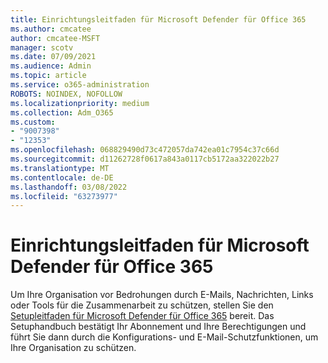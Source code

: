 ```yaml
---
title: Einrichtungsleitfaden für Microsoft Defender für Office 365
ms.author: cmcatee
author: cmcatee-MSFT
manager: scotv
ms.date: 07/09/2021
ms.audience: Admin
ms.topic: article
ms.service: o365-administration
ROBOTS: NOINDEX, NOFOLLOW
ms.localizationpriority: medium
ms.collection: Adm_O365
ms.custom:
- "9007398"
- "12353"
ms.openlocfilehash: 068829490d73c472057da742ea01c7954c37c66d
ms.sourcegitcommit: d11262728f0617a843a0117cb5172aa322022b27
ms.translationtype: MT
ms.contentlocale: de-DE
ms.lasthandoff: 03/08/2022
ms.locfileid: "63273977"
---
```

# <a name="microsoft-defender-for-office-365-setup-guide"></a>Einrichtungsleitfaden für Microsoft Defender für Office 365

Um Ihre Organisation vor Bedrohungen durch E-Mails, Nachrichten, Links oder Tools für die Zusammenarbeit zu schützen, stellen Sie den [Setupleitfaden für Microsoft Defender für Office 365](https://admin.microsoft.com/adminportal/home#/modernonboarding/office365advancedthreatprotectionadvisor) bereit. Das Setuphandbuch bestätigt Ihr Abonnement und Ihre Berechtigungen und führt Sie dann durch die Konfigurations- und E-Mail-Schutzfunktionen, um Ihre Organisation zu schützen.